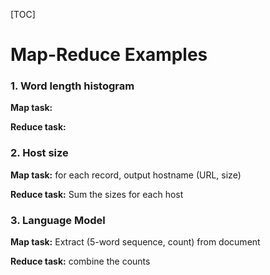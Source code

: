 [TOC]

# Map-Reduce Examples

### 1. Word length histogram

__Map task:__


__Reduce task:__



### 2. Host size

__Map task:__ for each record, output hostname (URL, size)

__Reduce task:__ Sum the sizes for each host



### 3. Language Model

__Map task:__ Extract (5-word sequence, count) from document

__Reduce task:__ combine the counts

